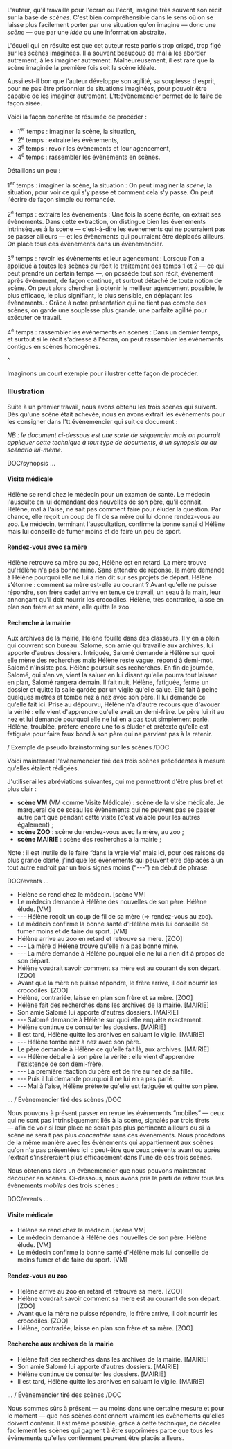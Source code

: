 <!-- Page: Se détacher des scènes -->

L'auteur, qu'il travaille pour l'écran ou l'écrit, imagine très souvent son récit sur la base de *scènes*. C'est bien compréhensible dans le sens où on se laisse plus facilement porter par une situation qu'on imagine — donc une *scène* — que par une *idée* ou une information abstraite.

L'écueil qui en résulte est que cet auteur reste parfois trop crispé, trop figé sur les scènes imaginées. Il a souvent beaucoup de mal à les aborder autrement, à les imaginer autrement. Malheureusement, il est rare que la scène imaginée la première fois soit la scène idéale.

Aussi est-il bon que l'auteur développe son agilité, sa souplesse d'esprit, pour ne pas être prisonnier de situations imaginées, pour pouvoir être capable de les imaginer autrement. L'tt:évènemencier permet de le faire de façon aisée.

Voici la façon concrète et résumée de procéder :

* 1<sup>er</sup> temps : imaginer la scène, la situation,
* 2<sup>e</sup> temps : extraire les évènements,
* 3<sup>e</sup> temps : revoir les évènements et leur agencement,
* 4<sup>e</sup> temps : rassembler les évènements en scènes.

Détaillons un peu :

1<sup>er</sup> temps : imaginer la scène, la situation
: On peut imaginer la *scène*, la situation, pour voir ce qui s'y passe et comment cela s'y passe. On peut l'écrire de façon simple ou romancée.

2<sup>e</sup> temps : extraire les évènements
: Une fois la scène écrite, on extrait ses évènements. Dans cette extraction, on distingue bien les évènements intrinsèques à la scène — c'est-à-dire les évènements qui ne pourraient pas se passer ailleurs — et les évènements qui pourraient être déplacés ailleurs. On place tous ces évènements dans un évènemencier.

3<sup>e</sup> temps : revoir les évènements et leur agencement
: Lorsque l'on a appliqué à toutes les scènes du récit le traitement des temps 1 et 2 — ce qui peut prendre un certain temps —, on possède tout son récit, évènement après évènement, de façon continue, et surtout détaché de toute notion de scène. On peut alors chercher à obtenir le meilleur agencement possible, le plus efficace, le plus signifiant, le plus sensible, en déplaçant les évènements.
: Grâce à notre présentation qui ne tient pas compte des scènes, on garde une souplesse plus grande, une parfaite agilité pour exécuter ce travail.

4<sup>e</sup> temps : rassembler les évènements en scènes
: Dans un dernier temps, et surtout si le récit s'adresse à l'écran, on peut rassembler les évènements contigus en scènes homogènes.

^

Imaginons un court exemple pour illustrer cette façon de procéder. 

### Illustration

Suite à un premier travail, nous avons obtenu les trois scènes qui suivent. Dès qu'une scène était achevée, nous en avons extrait les évènements pour les consigner dans l'tt:évènemencier qui suit ce document :

*NB : le document ci-dessous est une sorte de séquencier mais on pourrait appliquer cette technique à tout type de documents, à un synopsis ou au scénario lui-même.*

DOC/synopsis
… 

#### Visite médicale

Hélène se rend chez le médecin pour un examen de santé. Le médecin l'ausculte en lui demandant des nouvelles de son père, qu'il connait. Hélène, mal à l'aise, ne sait pas comment faire pour éluder la question. Par chance, elle reçoit un coup de fil de sa mère qui lui donne rendez-vous au zoo. Le médecin, terminant l'auscultation, confirme la bonne santé d'Hélène mais lui conseille de fumer moins et de faire un peu de sport.

#### Rendez-vous avec sa mère

Hélène retrouve sa mère au zoo, Hélène est en retard. La mère trouve qu'Hélène n'a pas bonne mine. Sans attendre de réponse, la mère demande à Hélène pourquoi elle ne lui a rien dit sur ses projets de départ. Hélène s'étonne : comment sa mère est-elle au courant ? Avant qu'elle ne puisse répondre, son frère cadet arrive en tenue de travail, un seau à la main, leur annonçant qu'il doit nourrir les crocodiles. Hélène, très contrariée, laisse en plan son frère et sa mère, elle quitte le zoo.

#### Recherche à la mairie

Aux archives de la mairie, Hélène fouille dans des classeurs. Il y en a plein qui couvrent son bureau. Salomé, son amie qui travaille aux archives, lui apporte d'autres dossiers. Intriguée, Salomé demande à Hélène sur quoi elle mène des recherches mais Hélène reste vague, répond à demi-mot. Salomé n'insiste pas.
Hélène poursuit ses recherches. En fin de journée, Salomé, qui s'en va, vient la saluer en lui disant qu'elle pourra tout laisser en plan, Salomé rangera demain.
Il fait nuit, Hélène, fatiguée, ferme un dossier et quitte la salle gardée par un vigile qu'elle salue. 
Elle fait à peine quelques mètres et tombe nez à nez avec son père. Il lui demande ce qu'elle fait ici. Prise au dépourvu, Hélène n'a d'autre recours que d'avouer la vérité : elle vient d'apprendre qu'elle avait un demi-frère. Le père lui rit au nez et lui demande pourquoi elle ne lui en a pas tout simplement parlé.
Hélène, troublée, préfère encore une fois éluder et prétexte qu'elle est fatiguée pour faire faux bond à son père qui ne parvient pas à la retenir.

/ Exemple de pseudo brainstorming sur les scènes
/DOC

Voici maintenant l'évènemencier tiré des trois scènes précédentes à mesure qu'elles étaient rédigées.

J'utiliserai les abréviations suivantes, qui me permettront d'être plus bref et plus clair :

* **scène VM** (VM comme Visite Médicale) : scène de la visite médicale. Je marquerai de ce sceau les évènements qui ne peuvent pas se passer autre part que pendant cette visite (c'est valable pour les autres également) ;
* **scène ZOO** : scène du rendez-vous avec la mère, au zoo ;
* **scène MAIRIE** : scène des recherches à la mairie ;

<div class='small italic'>Note : il est inutile de le faire “dans la vraie vie” mais ici, pour des raisons de plus grande clarté, j'indique les évènements qui peuvent être déplacés à un tout autre endroit par un trois signes moins (“---”) en début de phrase.</div>

DOC/events
… 

- Hélène se rend chez le médecin. [scène VM]
- Le médecin demande à Hélène des nouvelles de son père. Hélène élude. [VM]
- \-\-\- Hélène reçoit un coup de fil de sa mère (=> rendez-vous au zoo).
- Le médecin confirme la bonne santé d'Hélène mais lui conseille de fumer moins et de faire du sport. [VM]
- Hélène arrive au zoo en retard et retrouve sa mère. [ZOO]
- \-\-\- La mère d'Hélène trouve qu'elle n'a pas bonne mine.
- \-\-\- La mère demande à Hélène pourquoi elle ne lui a rien dit à propos de son départ.
- Hélène voudrait savoir comment sa mère est au courant de son départ. [ZOO]
- Avant que la mère ne puisse répondre, le frère arrive, il doit nourrir les crocodiles. [ZOO]
- Hélène, contrariée, laisse en plan son frère et sa mère. [ZOO]
- Hélène fait des recherches dans les archives de la mairie. [MAIRIE]
- Son amie Salomé lui apporte d'autres dossiers. [MAIRIE]
- \-\-\- Salomé demande à Hélène sur quoi elle enquête exactement.
- Hélène continue de consulter les dossiers. [MAIRIE]
- Il est tard, Hélène quitte les archives en saluant le vigile. [MAIRIE]
- \-\-\- Hélène tombe nez à nez avec son père.
- Le père demande à Hélène ce qu'elle fait là, aux archives. [MAIRIE]
- \-\-\- Hélène déballe à son père la vérité : elle vient d'apprendre l'existence de son demi-frère.
- \-\-\- La première réaction du père est de rire au nez de sa fille.
- \-\-\- Puis il lui demande pourquoi il ne lui en a pas parlé.
- \-\-\- Mal à l'aise, Hélène prétexte qu'elle est fatiguée et quitte son père.

…
/ Évènemencier tiré des scènes
/DOC

Nous pouvons à présent passer en revue les évènements “mobiles” — ceux qui ne sont pas intrinsèquement liés à la scène, signalés par trois tirets — afin de voir si leur place ne serait pas plus pertinente ailleurs ou si la scène ne serait pas plus *concentrée* sans ces évènements. Nous procédons de la même manière avec les évènements qui appartiennent aux scènes qu'on n'a pas présentées ici  : peut-être que ceux présents avant ou après l'extrait s'insèreraient plus efficacement dans l'une de ces trois scènes.

Nous obtenons alors un évènemencier que nous pouvons maintenant découper en scènes. Ci-dessous, nous avons pris le parti de retirer tous les évènements *mobiles* des trois scènes :


DOC/events
… 

#### Visite médicale

- Hélène se rend chez le médecin. [scène VM]
- Le médecin demande à Hélène des nouvelles de son père. Hélène élude. [VM]
- Le médecin confirme la bonne santé d'Hélène mais lui conseille de moins fumer et de faire du sport. [VM]

#### Rendez-vous au zoo

- Hélène arrive au zoo en retard et retrouve sa mère. [ZOO]
- Hélène voudrait savoir comment sa mère est au courant de son départ. [ZOO]
- Avant que la mère ne puisse répondre, le frère arrive, il doit nourrir les crocodiles. [ZOO]
- Hélène, contrariée, laisse en plan son frère et sa mère. [ZOO]

#### Recherche aux archives de la mairie

- Hélène fait des recherches dans les archives de la mairie. [MAIRIE]
- Son amie Salomé lui apporte d'autres dossiers. [MAIRIE]
- Hélène continue de consulter les dossiers. [MAIRIE]
- Il est tard, Hélène quitte les archives en saluant le vigile. [MAIRIE]

…
/ Évènemencier tiré des scènes
/DOC

Nous sommes sûrs à présent — au moins dans une certaine mesure et pour le moment — que nos scènes contiennent vraiment les évènements qu'elles doivent contenir. Il est même possible, grâce à cette technique, de déceler facilement les scènes qui gagnent à être supprimées parce que tous les évènements qu'elles contiennent peuvent être placés ailleurs.